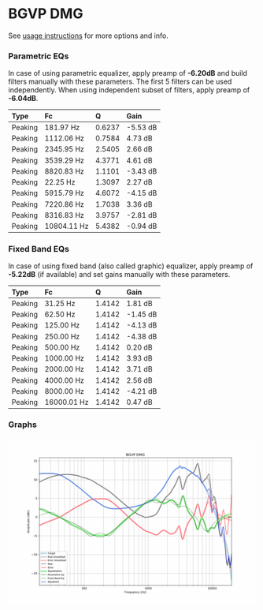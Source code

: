 # BGVP DMG
See [usage instructions](https://github.com/jaakkopasanen/AutoEq#usage) for more options and info.

### Parametric EQs
In case of using parametric equalizer, apply preamp of **-6.20dB** and build filters manually
with these parameters. The first 5 filters can be used independently.
When using independent subset of filters, apply preamp of **-6.04dB**.

| Type    | Fc          |      Q | Gain     |
|:--------|:------------|:-------|:---------|
| Peaking | 181.97 Hz   | 0.6237 | -5.53 dB |
| Peaking | 1112.06 Hz  | 0.7584 | 4.73 dB  |
| Peaking | 2345.95 Hz  | 2.5405 | 2.66 dB  |
| Peaking | 3539.29 Hz  | 4.3771 | 4.61 dB  |
| Peaking | 8820.83 Hz  | 1.1101 | -3.43 dB |
| Peaking | 22.25 Hz    | 1.3097 | 2.27 dB  |
| Peaking | 5915.79 Hz  | 4.6072 | -4.15 dB |
| Peaking | 7220.86 Hz  | 1.7038 | 3.36 dB  |
| Peaking | 8316.83 Hz  | 3.9757 | -2.81 dB |
| Peaking | 10804.11 Hz | 5.4382 | -0.94 dB |

### Fixed Band EQs
In case of using fixed band (also called graphic) equalizer, apply preamp of **-5.22dB**
(if available) and set gains manually with these parameters.

| Type    | Fc          |      Q | Gain     |
|:--------|:------------|:-------|:---------|
| Peaking | 31.25 Hz    | 1.4142 | 1.81 dB  |
| Peaking | 62.50 Hz    | 1.4142 | -1.45 dB |
| Peaking | 125.00 Hz   | 1.4142 | -4.13 dB |
| Peaking | 250.00 Hz   | 1.4142 | -4.38 dB |
| Peaking | 500.00 Hz   | 1.4142 | 0.20 dB  |
| Peaking | 1000.00 Hz  | 1.4142 | 3.93 dB  |
| Peaking | 2000.00 Hz  | 1.4142 | 3.71 dB  |
| Peaking | 4000.00 Hz  | 1.4142 | 2.56 dB  |
| Peaking | 8000.00 Hz  | 1.4142 | -4.21 dB |
| Peaking | 16000.01 Hz | 1.4142 | 0.47 dB  |

### Graphs
![](./BGVP%20DMG.png)